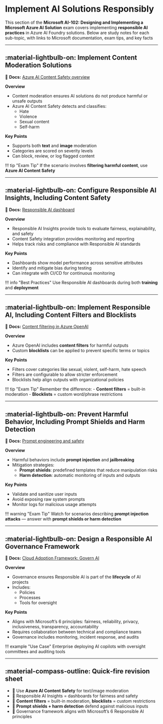 # Implement AI Solutions Responsibly

This section of the **Microsoft AI-102: Designing and Implementing a Microsoft Azure AI Solution** exam covers implementing **responsible AI practices** in Azure AI Foundry solutions. Below are study notes for each sub-topic, with links to Microsoft documentation, exam tips, and key facts

---

## :material-lightbulb-on: Implement Content Moderation Solutions

📖 **Docs:** [Azure AI Content Safety overview](https://learn.microsoft.com/azure/ai-services/content-safety/overview)

**Overview**

- Content moderation ensures AI solutions do not produce harmful or unsafe outputs
- Azure AI Content Safety detects and classifies:
    - Hate
    - Violence
    - Sexual content
    - Self-harm

**Key Points**

- Supports both **text** and **image** moderation
- Categories are scored on severity levels
- Can block, review, or log flagged content

!!! tip "Exam Tip"
    If the scenario involves **filtering harmful content**, use **Azure AI Content Safety**

---

## :material-lightbulb-on: Configure Responsible AI Insights, Including Content Safety

📖 **Docs:** [Responsible AI dashboard](https://learn.microsoft.com/azure/machine-learning/concept-responsible-ai-dashboard)

**Overview**

- Responsible AI Insights provide tools to evaluate fairness, explainability, and safety
- Content Safety integration provides monitoring and reporting
- Helps track risks and compliance with Responsible AI standards

**Key Points**

- Dashboards show model performance across sensitive attributes
- Identify and mitigate bias during testing
- Can integrate with CI/CD for continuous monitoring

!!! info "Best Practices"
    Use Responsible AI dashboards during both **training** and **deployment**

---

## :material-lightbulb-on: Implement Responsible AI, Including Content Filters and Blocklists

📖 **Docs:** [Content filtering in Azure OpenAI](https://learn.microsoft.com/azure/ai-services/openai/concepts/content-filter)

**Overview**

- Azure OpenAI includes **content filters** for harmful outputs
- Custom **blocklists** can be applied to prevent specific terms or topics

**Key Points**

- Filters cover categories like sexual, violent, self-harm, hate speech
- Filters are configurable to allow stricter enforcement
- Blocklists help align outputs with organizational policies

!!! tip "Exam Tip"
    Remember the difference:
    - **Content filters** = built-in moderation
    - **Blocklists** = custom word/phrase restrictions

---

## :material-lightbulb-on: Prevent Harmful Behavior, Including Prompt Shields and Harm Detection

📖 **Docs:** [Prompt engineering and safety](https://learn.microsoft.com/azure/ai-services/openai/concepts/prompt-engineering)

**Overview**

- Harmful behaviors include **prompt injection** and **jailbreaking**
- Mitigation strategies:
    - **Prompt shields**: predefined templates that reduce manipulation risks
    - **Harm detection**: automatic monitoring of inputs and outputs

**Key Points**

- Validate and sanitize user inputs
- Avoid exposing raw system prompts
- Monitor logs for malicious usage attempts

!!! warning "Exam Tip"
    Watch for scenarios describing **prompt injection attacks** — answer with **prompt shields or harm detection**

---

## :material-lightbulb-on: Design a Responsible AI Governance Framework

📖 **Docs:** [Cloud Adoption Framework: Govern AI](https://learn.microsoft.com/en-us/azure/cloud-adoption-framework/scenarios/ai/govern)

**Overview**

- Governance ensures Responsible AI is part of the **lifecycle** of AI projects
- Includes:
    - Policies
    - Processes
    - Tools for oversight

**Key Points**

- Aligns with Microsoft’s 6 principles: fairness, reliability, privacy, inclusiveness, transparency, accountability
- Requires collaboration between technical and compliance teams
- Governance includes monitoring, incident response, and audits

!!! example "Use Case"
    Enterprise deploying AI copilots with oversight committees and auditing tools

---

## :material-compass-outline: Quick‑fire revision sheet  

- 📌 Use **Azure AI Content Safety** for text/image moderation
- 📌 Responsible AI Insights = dashboards for fairness and safety
- 📌 **Content filters** = built-in moderation, **blocklists** = custom restrictions
- 📌 **Prompt shields + harm detection** defend against malicious inputs
- 📌 Governance framework aligns with Microsoft’s 6 Responsible AI principles
